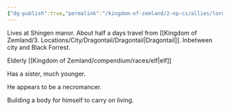 ```yaml
---
{"dg-publish":true,"permalink":"/kingdom-of-zemland/2-np-cs/allies/lord-barbas/"}
---
```




Lives at Shingen manor.  About half a days travel from [[Kingdom of Zemland/3. Locations/City/Dragontail/Dragontail\|Dragontail]].  Inbetween city and Black Forrest.

Elderly [[Kingdom of Zemland/compendium/races/elf\|elf]] 

Has a sister, much younger.

He appears to be a necromancer.

Building a body for himself to carry on living.